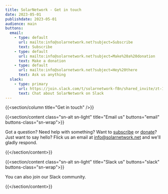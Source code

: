 ```yaml
---
title: SolarNetwork - Get in touch
date: 2023-05-01
publishdate: 2023-05-01
audience: main
buttons:
  email:
    - type: default
      url: mailto:info@solarnetwork.net?subject=Subscribe
      text: Subscribe
    - type: default
      url: mailto:info@solarnetwork.net?subject=Make%20a%20donation
      text: Make a donation
    - type: default
      url: mailto:info@solarnetwork.net?subject=Hey%20there
      text: Ask us anything
  slack:
    - type: primary
      url: https://join.slack.com/t/solarnetwork-f8n/shared_invite/zt-1qhses7cw-FhwcUlSiYh~3KYIDouOH4w
      text: Chat about SolarNetwork on Slack
---
```

{{<section/column title="Get in touch" />}}

{{<section/content class="sn-alt sn-light" title="Email us" buttons="email" buttons-class="sn-wrap">}}

Got a question? Need help with something? Want to [subscribe](/subscribe.html) or
[donate](/donate.html)? Just want to say hello? Flick us an email at info@solarnetwork.net and
we'll gladly respond.

{{</section/content>}}

{{<section/content class="sn-alt sn-light" title="Slack us" buttons="slack" buttons-class="sn-wrap">}}

You can also join our Slack community.

{{</section/content>}}
